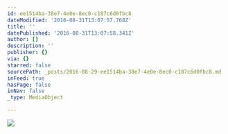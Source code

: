 ```yaml
---
id: ee1514ba-38e7-4e0e-8ec0-c187c6d0fbc8
dateModified: '2016-08-31T13:07:57.768Z'
title: ''
datePublished: '2016-08-31T13:07:58.341Z'
author: []
description: ''
publisher: {}
via: {}
starred: false
sourcePath: _posts/2016-08-29-ee1514ba-38e7-4e0e-8ec0-c187c6d0fbc8.md
inFeed: true
hasPage: false
inNav: false
_type: MediaObject

---
```

![](https://the-grid-user-content.s3-us-west-2.amazonaws.com/c20355c9-d9d5-42ee-b46b-fb40619afd07.jpg)